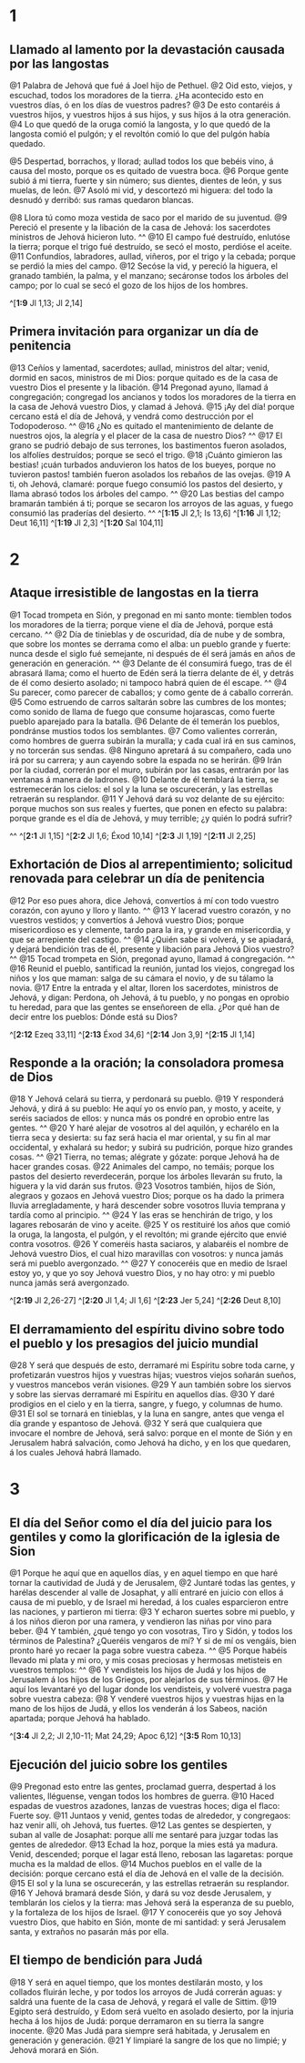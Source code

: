 # 1 
## Llamado al lamento por la devastación causada por las langostas
@1 Palabra de Jehová que fué á Joel hijo de Pethuel. @2 Oid esto, viejos, y escuchad, todos los moradores de la tierra. ¿Ha acontecido esto en vuestros días, ó en los días de vuestros padres? @3 De esto contaréis á vuestros hijos, y vuestros hijos á sus hijos, y sus hijos á la otra generación. @4 Lo que quedó de la oruga comió la langosta, y lo que quedó de la langosta comió el pulgón; y el revoltón comió lo que del pulgón había quedado. 

@5 Despertad, borrachos, y llorad; aullad todos los que bebéis vino, á causa del mosto, porque os es quitado de vuestra boca. @6 Porque gente subió á mi tierra, fuerte y sin número; sus dientes, dientes de león, y sus muelas, de león. @7 Asoló mi vid, y descortezó mi higuera: del todo la desnudó y derribó: sus ramas quedaron blancas. 

@8 Llora tú como moza vestida de saco por el marido de su juventud. @9 Pereció el presente y la libación de la casa de Jehová: los sacerdotes ministros de Jehová hicieron luto. ^^ @10 El campo fué destruído, enlutóse la tierra; porque el trigo fué destruído, se secó el mosto, perdióse el aceite. @11 Confundíos, labradores, aullad, viñeros, por el trigo y la cebada; porque se perdió la mies del campo. @12 Secóse la vid, y pereció la higuera, el granado también, la palma, y el manzano; secáronse todos los árboles del campo; por lo cual se secó el gozo de los hijos de los hombres. 

^[**1:9** Jl 1,13; Jl 2,14]

## Primera invitación para organizar un día de penitencia
@13 Ceñíos y lamentad, sacerdotes; aullad, ministros del altar; venid, dormid en sacos, ministros de mi Dios: porque quitado es de la casa de vuestro Dios el presente y la libación. @14 Pregonad ayuno, llamad á congregación; congregad los ancianos y todos los moradores de la tierra en la casa de Jehová vuestro Dios, y clamad á Jehová. @15 ¡Ay del día! porque cercano está el día de Jehová, y vendrá como destrucción por el Todopoderoso. ^^ @16 ¿No es quitado el mantenimiento de delante de nuestros ojos, la alegría y el placer de la casa de nuestro Dios? ^^ @17 El grano se pudrió debajo de sus terrones, los bastimentos fueron asolados, los alfolíes destruídos; porque se secó el trigo. @18 ¡Cuánto gimieron las bestias! ¡cuán turbados anduvieron los hatos de los bueyes, porque no tuvieron pastos! también fueron asolados los rebaños de las ovejas. @19 A ti, oh Jehová, clamaré: porque fuego consumió los pastos del desierto, y llama abrasó todos los árboles del campo. ^^ @20 Las bestias del campo bramarán también á ti; porque se secaron los arroyos de las aguas, y fuego consumió las praderías del desierto. ^^ 
^[**1:15** Jl 2,1; Is 13,6] ^[**1:16** Jl 1,12; Deut 16,11] ^[**1:19** Jl 2,3] ^[**1:20** Sal 104,11] 

# 2 
## Ataque irresistible de langostas en la tierra
@1 Tocad trompeta en Sión, y pregonad en mi santo monte: tiemblen todos los moradores de la tierra; porque viene el día de Jehová, porque está cercano. ^^ @2 Día de tinieblas y de oscuridad, día de nube y de sombra, que sobre los montes se derrama como el alba: un pueblo grande y fuerte: nunca desde el siglo fué semejante, ni después de él será jamás en años de generación en generación. ^^ @3 Delante de él consumirá fuego, tras de él abrasará llama; como el huerto de Edén será la tierra delante de él, y detrás de él como desierto asolado; ni tampoco habrá quien de él escape. ^^ @4 Su parecer, como parecer de caballos; y como gente de á caballo correrán. @5 Como estruendo de carros saltarán sobre las cumbres de los montes; como sonido de llama de fuego que consume hojarascas, como fuerte pueblo aparejado para la batalla. @6 Delante de él temerán los pueblos, pondránse mustios todos los semblantes. @7 Como valientes correrán, como hombres de guerra subirán la muralla; y cada cual irá en sus caminos, y no torcerán sus sendas. @8 Ninguno apretará á su compañero, cada uno irá por su carrera; y aun cayendo sobre la espada no se herirán. @9 Irán por la ciudad, correrán por el muro, subirán por las casas, entrarán por las ventanas á manera de ladrones. @10 Delante de él temblará la tierra, se estremecerán los cielos: el sol y la luna se oscurecerán, y las estrellas retraerán su resplandor. @11 Y Jehová dará su voz delante de su ejército: porque muchos son sus reales y fuertes, que ponen en efecto su palabra: porque grande es el día de Jehová, y muy terrible; ¿y quién lo podrá sufrir? 

^^ 
^[**2:1** Jl 1,15] ^[**2:2** Jl 1,6; Éxod 10,14] ^[**2:3** Jl 1,19] ^[**2:11** Jl 2,25]

## Exhortación de Dios al arrepentimiento; solicitud renovada para celebrar un día de penitencia
@12 Por eso pues ahora, dice Jehová, convertíos á mí con todo vuestro corazón, con ayuno y lloro y llanto. ^^ @13 Y lacerad vuestro corazón, y no vuestros vestidos; y convertíos á Jehová vuestro Dios; porque misericordioso es y clemente, tardo para la ira, y grande en misericordia, y que se arrepiente del castigo. ^^ @14 ¿Quién sabe si volverá, y se apiadará, y dejará bendición tras de él, presente y libación para Jehová Dios vuestro? ^^ @15 Tocad trompeta en Sión, pregonad ayuno, llamad á congregación. ^^ @16 Reunid el pueblo, santificad la reunión, juntad los viejos, congregad los niños y los que maman: salga de su cámara el novio, y de su tálamo la novia. @17 Entre la entrada y el altar, lloren los sacerdotes, ministros de Jehová, y digan: Perdona, oh Jehová, á tu pueblo, y no pongas en oprobio tu heredad, para que las gentes se enseñoreen de ella. ¿Por qué han de decir entre los pueblos: Dónde está su Dios? 

^[**2:12** Ezeq 33,11] ^[**2:13** Éxod 34,6] ^[**2:14** Jon 3,9] ^[**2:15** Jl 1,14]

## Responde a la oración; la consoladora promesa de Dios
@18 Y Jehová celará su tierra, y perdonará su pueblo. @19 Y responderá Jehová, y dirá á su pueblo: He aquí yo os envío pan, y mosto, y aceite, y seréis saciados de ellos: y nunca más os pondré en oprobio entre las gentes. ^^ @20 Y haré alejar de vosotros al del aquilón, y echarélo en la tierra seca y desierta: su faz será hacia el mar oriental, y su fin al mar occidental, y exhalará su hedor; y subirá su pudrición, porque hizo grandes cosas. ^^ @21 Tierra, no temas; alégrate y gózate: porque Jehová ha de hacer grandes cosas. @22 Animales del campo, no temáis; porque los pastos del desierto reverdecerán, porque los árboles llevarán su fruto, la higuera y la vid darán sus frutos. @23 Vosotros también, hijos de Sión, alegraos y gozaos en Jehová vuestro Dios; porque os ha dado la primera lluvia arregladamente, y hará descender sobre vosotros lluvia temprana y tardía como al principio. ^^ @24 Y las eras se henchirán de trigo, y los lagares rebosarán de vino y aceite. @25 Y os restituiré los años que comió la oruga, la langosta, el pulgón, y el revoltón; mi grande ejército que envié contra vosotros. @26 Y comeréis hasta saciaros, y alabaréis el nombre de Jehová vuestro Dios, el cual hizo maravillas con vosotros: y nunca jamás será mi pueblo avergonzado. ^^ @27 Y conoceréis que en medio de Israel estoy yo, y que yo soy Jehová vuestro Dios, y no hay otro: y mi pueblo nunca jamás será avergonzado. 

^[**2:19** Jl 2,26-27] ^[**2:20** Jl 1,4; Jl 1,6] ^[**2:23** Jer 5,24] ^[**2:26** Deut 8,10]

## El derramamiento del espíritu divino sobre todo el pueblo y los presagios del juicio mundial
@28 Y será que después de esto, derramaré mi Espíritu sobre toda carne, y profetizarán vuestros hijos y vuestras hijas; vuestros viejos soñarán sueños, y vuestros mancebos verán visiones. @29 Y aun también sobre los siervos y sobre las siervas derramaré mi Espíritu en aquellos días. @30 Y daré prodigios en el cielo y en la tierra, sangre, y fuego, y columnas de humo. @31 El sol se tornará en tinieblas, y la luna en sangre, antes que venga el día grande y espantoso de Jehová. @32 Y será que cualquiera que invocare el nombre de Jehová, será salvo: porque en el monte de Sión y en Jerusalem habrá salvación, como Jehová ha dicho, y en los que quedaren, á los cuales Jehová habrá llamado. 

# 3 
## El día del Señor como el día del juicio para los gentiles y como la glorificación de la iglesia de Sion
@1 Porque he aquí que en aquellos días, y en aquel tiempo en que haré tornar la cautividad de Judá y de Jerusalem, @2 Juntaré todas las gentes, y harélas descender al valle de Josaphat, y allí entraré en juicio con ellos á causa de mi pueblo, y de Israel mi heredad, á los cuales esparcieron entre las naciones, y partieron mi tierra: @3 Y echaron suertes sobre mi pueblo, y á los niños dieron por una ramera, y vendieron las niñas por vino para beber. @4 Y también, ¿qué tengo yo con vosotras, Tiro y Sidón, y todos los términos de Palestina? ¿Queréis vengaros de mí? Y si de mí os vengáis, bien pronto haré yo recaer la paga sobre vuestra cabeza. ^^ @5 Porque habéis llevado mi plata y mi oro, y mis cosas preciosas y hermosas metisteis en vuestros templos: ^^ @6 Y vendisteis los hijos de Judá y los hijos de Jerusalem á los hijos de los Griegos, por alejarlos de sus términos. @7 He aquí los levantaré yo del lugar donde los vendisteis, y volveré vuestra paga sobre vuestra cabeza: @8 Y venderé vuestros hijos y vuestras hijas en la mano de los hijos de Judá, y ellos los venderán á los Sabeos, nación apartada; porque Jehová ha hablado. 

^[**3:4** Jl 2,2; Jl 2,10-11; Mat 24,29; Apoc 6,12] ^[**3:5** Rom 10,13]

## Ejecución del juicio sobre los gentiles
@9 Pregonad esto entre las gentes, proclamad guerra, despertad á los valientes, lléguense, vengan todos los hombres de guerra. @10 Haced espadas de vuestros azadones, lanzas de vuestras hoces; diga el flaco: Fuerte soy. @11 Juntaos y venid, gentes todas de alrededor, y congregaos: haz venir allí, oh Jehová, tus fuertes. @12 Las gentes se despierten, y suban al valle de Josaphat: porque allí me sentaré para juzgar todas las gentes de alrededor. @13 Echad la hoz, porque la mies está ya madura. Venid, descended; porque el lagar está lleno, rebosan las lagaretas: porque mucha es la maldad de ellos. @14 Muchos pueblos en el valle de la decisión: porque cercano está el día de Jehová en el valle de la decisión. @15 El sol y la luna se oscurecerán, y las estrellas retraerán su resplandor. @16 Y Jehová bramará desde Sión, y dará su voz desde Jerusalem, y temblarán los cielos y la tierra: mas Jehová será la esperanza de su pueblo, y la fortaleza de los hijos de Israel. @17 Y conoceréis que yo soy Jehová vuestro Dios, que habito en Sión, monte de mi santidad: y será Jerusalem santa, y extraños no pasarán más por ella. 


## El tiempo de bendición para Judá
@18 Y será en aquel tiempo, que los montes destilarán mosto, y los collados fluirán leche, y por todos los arroyos de Judá correrán aguas: y saldrá una fuente de la casa de Jehová, y regará el valle de Sittim. @19 Egipto será destruído, y Edom será vuelto en asolado desierto, por la injuria hecha á los hijos de Judá: porque derramaron en su tierra la sangre inocente. @20 Mas Judá para siempre será habitada, y Jerusalem en generación y generación. @21 Y limpiaré la sangre de los que no limpié; y Jehová morará en Sión. 